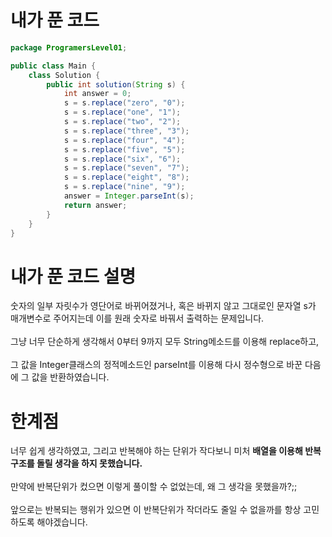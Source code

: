 # 내가 푼 코드
```java
package ProgramersLevel01;

public class Main {
    class Solution {
        public int solution(String s) {
            int answer = 0;
            s = s.replace("zero", "0");
            s = s.replace("one", "1");
            s = s.replace("two", "2");
            s = s.replace("three", "3");
            s = s.replace("four", "4");
            s = s.replace("five", "5");
            s = s.replace("six", "6");
            s = s.replace("seven", "7");
            s = s.replace("eight", "8");
            s = s.replace("nine", "9");
            answer = Integer.parseInt(s);
            return answer;
        }
    }
}
```

# 내가 푼 코드 설명

숫자의 일부 자릿수가 영단어로 바뀌어졌거나, 혹은 바뀌지 않고 그대로인 문자열 s가 매개변수로 주어지는데 이를 원래 숫자로 바꿔서 출력하는 문제입니다.<br><br>
그냥 너무 단순하게 생각해서 0부터 9까지 모두 String메소드를 이용해 replace하고,<br><br>
그 값을 Integer클래스의 정적메소드인 parseInt를 이용해 다시 정수형으로 바꾼 다음에 그 값을 반환하였습니다.

# 한계점

너무 쉽게 생각하였고, 그리고 반복해야 하는 단위가 작다보니 미처 **배열을 이용해 반복구조를 돌릴 생각을 하지 못했습니다.**<br><br>
만약에 반복단위가 컸으면 이렇게 풀이할 수 없었는데, 왜 그 생각을 못했을까?;;<br><br>
앞으로는 반복되는 행위가 있으면 이 반복단위가 작더라도 줄일 수 없을까를 항상 고민하도록 해야겠습니다.
